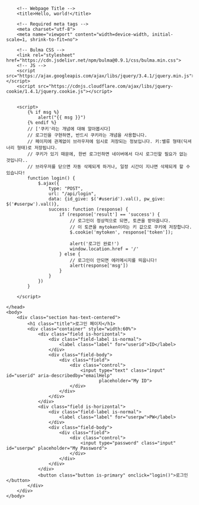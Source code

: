 <!doctype html>
<html lang="en">
    <head>

        <!-- Webpage Title -->
        <title>Hello, world!</title>

        <!-- Required meta tags -->
        <meta charset="utf-8">
        <meta name="viewport" content="width=device-width, initial-scale=1, shrink-to-fit=no">

        <!-- Bulma CSS -->
        <link rel="stylesheet" href="https://cdn.jsdelivr.net/npm/bulma@0.9.1/css/bulma.min.css">
        <!-- JS -->
        <script src="https://ajax.googleapis.com/ajax/libs/jquery/3.4.1/jquery.min.js"></script>
        <script src="https://cdnjs.cloudflare.com/ajax/libs/jquery-cookie/1.4.1/jquery.cookie.js"></script>


        <script>
            {% if msg %}
                alert("{{ msg }}")
            {% endif %}
            // ['쿠키'라는 개념에 대해 알아봅시다]
            // 로그인을 구현하면, 반드시 쿠키라는 개념을 사용합니다.
            // 페이지에 관계없이 브라우저에 임시로 저장되는 정보입니다. 키:밸류 형태(딕셔너리 형태)로 저장됩니다.
            // 쿠키가 있기 때문에, 한번 로그인하면 네이버에서 다시 로그인할 필요가 없는 것입니다..
            // 브라우저를 닫으면 자동 삭제되게 하거나, 일정 시간이 지나면 삭제되게 할 수 있습니다!
            function login() {
                $.ajax({
                    type: "POST",
                    url: "/api/login",
                    data: {id_give: $('#userid').val(), pw_give: $('#userpw').val()},
                    success: function (response) {
                        if (response['result'] == 'success') {
                            // 로그인이 정상적으로 되면, 토큰을 받아옵니다.
                            // 이 토큰을 mytoken이라는 키 값으로 쿠키에 저장합니다.
                            $.cookie('mytoken', response['token']);

                            alert('로그인 완료!')
                            window.location.href = '/'
                        } else {
                            // 로그인이 안되면 에러메시지를 띄웁니다!
                            alert(response['msg'])
                        }
                    }
                })
            }

        </script>

    </head>
    <body>
        <div class="section has-text-centered">
            <h1 class="title">로그인 페이지</h1>
            <div class="container" style="width:60%">
                <div class="field is-horizontal">
                    <div class="field-label is-normal">
                        <label class="label" for="userid">ID</label>
                    </div>
                    <div class="field-body">
                        <div class="field">
                            <div class="control">
                                <input type="text" class="input" id="userid" aria-describedby="emailHelp"
                                       placeholder="My ID">
                            </div>
                        </div>
                    </div>
                </div>
                <div class="field is-horizontal">
                    <div class="field-label is-normal">
                        <label class="label" for="userpw">PW</label>
                    </div>
                    <div class="field-body">
                        <div class="field">
                            <div class="control">
                                <input type="password" class="input" id="userpw" placeholder="My Password">
                            </div>
                        </div>
                    </div>
                </div>
                <button class="button is-primary" onclick="login()">로그인</button>
            </div>
        </div>
    </body>

</html>
